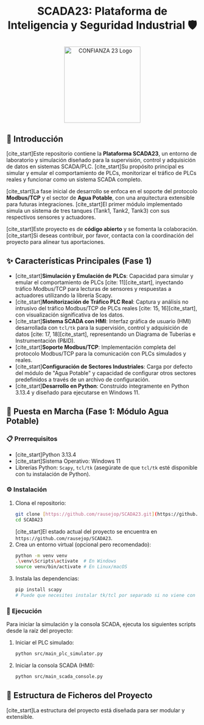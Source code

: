 # <p align="center">SCADA23: Plataforma de Inteligencia y Seguridad Industrial 🛡️</p>

<p align="center">
  <img src="https://github.com/rausejop/SCADA23/blob/main/docs/img/confianza23_logo.png?raw=true" alt="CONFIANZA 23 Logo" width="200"/>
</p>

## 📄 Introducción

[cite_start]Este repositorio contiene la **Plataforma SCADA23**, un entorno de laboratorio y simulación diseñado para la supervisión, control y adquisición de datos en sistemas SCADA/PLC. [cite_start]Su propósito principal es simular y emular el comportamiento de PLCs, monitorizar el tráfico de PLCs reales y funcionar como un sistema SCADA completo.

[cite_start]La fase inicial de desarrollo se enfoca en el soporte del protocolo **Modbus/TCP** y el sector de **Agua Potable**, con una arquitectura extensible para futuras integraciones. [cite_start]El primer módulo implementado simula un sistema de tres tanques (Tank1, Tank2, Tank3) con sus respectivos sensores y actuadores.

[cite_start]Este proyecto es de **código abierto** y se fomenta la colaboración. [cite_start]Si deseas contribuir, por favor, contacta con la coordinación del proyecto para alinear tus aportaciones.

## ✨ Características Principales (Fase 1)

* [cite_start]**Simulación y Emulación de PLCs**: Capacidad para simular y emular el comportamiento de PLCs [cite: 11][cite_start], inyectando tráfico Modbus/TCP para lecturas de sensores y respuestas a actuadores utilizando la librería Scapy.
* [cite_start]**Monitorización de Tráfico PLC Real**: Captura y análisis no intrusivo del tráfico Modbus/TCP de PLCs reales [cite: 15, 16][cite_start], con visualización significativa de los datos.
* [cite_start]**Sistema SCADA con HMI**: Interfaz gráfica de usuario (HMI) desarrollada con `tcl/tk` para la supervisión, control y adquisición de datos [cite: 17, 18][cite_start], representando un Diagrama de Tuberías e Instrumentación (P&ID).
* [cite_start]**Soporte Modbus/TCP**: Implementación completa del protocolo Modbus/TCP para la comunicación con PLCs simulados y reales.
* [cite_start]**Configuración de Sectores Industriales**: Carga por defecto del módulo de "Agua Potable" y capacidad de configurar otros sectores predefinidos a través de un archivo de configuración.
* [cite_start]**Desarrollo en Python**: Construido íntegramente en Python 3.13.4 y diseñado para ejecutarse en Windows 11.

## 🚀 Puesta en Marcha (Fase 1: Módulo Agua Potable)

### 📋 Prerrequisitos

* [cite_start]Python 3.13.4 
* [cite_start]Sistema Operativo: Windows 11 
* Librerías Python: `Scapy`, `tcl/tk` (asegúrate de que `tcl/tk` esté disponible con tu instalación de Python).

### ⚙️ Instalación

1.  Clona el repositorio:
    ```bash
    git clone [https://github.com/rausejop/SCADA23.git](https://github.com/rausejop/SCADA23.git)
    cd SCADA23
    ```
    [cite_start]El estado actual del proyecto se encuentra en `https://github.com/rausejop/SCADA23`.
2.  Crea un entorno virtual (opcional pero recomendado):
    ```bash
    python -m venv venv
    .\venv\Scripts\activate  # En Windows
    source venv/bin/activate # En Linux/macOS
    ```
3.  Instala las dependencias:
    ```bash
    pip install scapy
    # Puede que necesites instalar tk/tcl por separado si no viene con tu distribución de Python
    ```

### 🏃 Ejecución

Para iniciar la simulación y la consola SCADA, ejecuta los siguientes scripts desde la raíz del proyecto:

1.  Iniciar el PLC simulado:
    ```bash
    python src/main_plc_simulator.py
    ```
2.  Iniciar la consola SCADA (HMI):
    ```bash
    python src/main_scada_console.py
    ```

## 📂 Estructura de Ficheros del Proyecto

[cite_start]La estructura del proyecto está diseñada para ser modular y extensible.